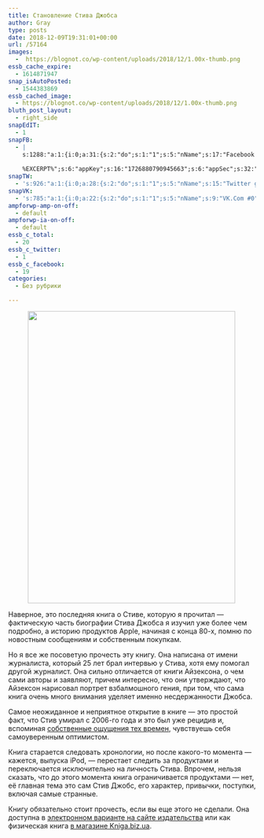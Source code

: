 ```yaml
---
title: Становление Стива Джобса
author: Gray
type: posts
date: 2018-12-09T19:31:01+00:00
url: /57164
images:
  -  https://blognot.co/wp-content/uploads/2018/12/1.00x-thumb.png
essb_cache_expire:
  - 1614871947
snap_isAutoPosted:
  - 1544383869
essb_cached_image:
  - https://blognot.co/wp-content/uploads/2018/12/1.00x-thumb.png
bluth_post_layout:
  - right_side
snapEdIT:
  - 1
snapFB:
  - |
    s:1288:"a:1:{i:0;a:31:{s:2:"do";s:1:"1";s:5:"nName";s:17:"Facebook personal";s:9:"msgFormat";s:20:"%TITLE%
    
    %EXCERPT%";s:6:"appKey";s:16:"1726880790945663";s:6:"appSec";s:32:"9915e38ff56996512e9713516c208c4d";s:8:"postType";s:1:"A";s:7:"fltrsOn";i:0;s:5:"fltrs";a:0:{}s:7:"proxyOn";i:0;s:7:"useSURL";i:0;s:1:"v";i:350;s:3:"tpt";s:0:"";s:11:"attachVideo";s:1:"N";s:6:"imgUpl";s:1:"T";s:10:"riComments";s:1:"1";s:12:"riCommentsAA";s:1:"1";s:4:"uMsg";s:0:"";s:11:"accessToken";s:173:"EAAYilsQdH38BAGbBWNeledCJfoCAbh3ym4AOo7xEODbekVAReIRhhi0LAnzPFNAwaat0Tr1xSJoAvsAFJk0GUGmV2bqZBhT8qI3VwPtz681jKSyEZAIsTKbzUciHsYWcVzInMTeIEJAXIR5anW46o6j9lA64XdLsvmYOjvegZDZD";s:8:"authUser";s:17:"10212468541884244";s:12:"authUserName";s:29:"Сергей Петренко";s:4:"pgID";s:32:"133222213376133_2221961587835508";s:9:"wpImgSize";s:4:"full";s:15:"pageAccessToken";s:176:"EAAYilsQdH38BAArYgqPRN5Wkz8N7LbEeqSIxC3YgROS4wqFWGbWukrZAbZC3z29OUDS9aG6y2h0W58mSyspXyC6aBd8RGJaMJlT7C9ortS4TT31ZBIvo0g5meW1hqZBhrwyhi1lmelpiXeH7UBmA6a6BHdHcPFBvFiL4WBZB4NwZDZD";s:8:"isPosted";s:1:"1";s:7:"postURL";s:62:"http://www.facebook.com/133222213376133/posts/2221961587835508";s:5:"pDate";s:19:"2018-12-09 19:31:08";s:9:"isAutoImg";s:1:"A";s:8:"imgToUse";s:0:"";s:9:"isAutoURL";s:1:"A";s:8:"urlToUse";s:0:"";s:4:"doFB";i:0;}}";
snapTW:
  - 's:926:"a:1:{i:0;a:28:{s:2:"do";s:1:"1";s:5:"nName";s:15:"Twitter gray_ru";s:9:"msgFormat";s:14:"%TITLE%  %URL%";s:6:"appKey";s:21:"TtnkhV5ieh7aGiSY4OoJQ";s:6:"appSec";s:41:"HFj5WK0WRg2zQs87LI37ZGRCriUhl7f6tO7YrFVuk";s:7:"fltrsOn";i:0;s:5:"fltrs";a:0:{}s:7:"proxyOn";i:0;s:7:"useSURL";i:0;s:1:"v";i:350;s:5:"twURL";s:27:"https://twitter.com/gray_ru";s:11:"accessToken";s:50:"8518642-cnreXiVT5UwLikpn799CLpoo1W61fufZeTA4z39PIi";s:14:"accessTokenSec";s:45:"36nJUfLC6ZS1VLbdK44CrCxDUIE5u1wYJEQCYnKoKXAUs";s:5:"tw140";i:0;s:10:"riComments";s:1:"1";s:11:"riCommentsM";s:1:"1";s:12:"riCommentsAA";s:1:"1";s:8:"attchImg";s:1:"1";s:9:"wpImgSize";s:4:"full";s:8:"isPosted";s:1:"1";s:4:"pgID";s:19:"1071849752734642179";s:7:"postURL";s:54:"https://twitter.com/gray_ru/status/1071849752734642179";s:5:"pDate";s:19:"2018-12-09 19:31:09";s:9:"isAutoImg";s:1:"A";s:8:"imgToUse";s:0:"";s:9:"isAutoURL";s:1:"A";s:8:"urlToUse";s:0:"";s:4:"doTW";i:0;}}";'
snapVK:
  - 's:785:"a:1:{i:0;a:22:{s:2:"do";s:1:"1";s:5:"nName";s:9:"VK.Com #0";s:9:"msgFormat";s:9:"%EXCERPT%";s:8:"postType";s:1:"I";s:7:"fltrsOn";i:0;s:5:"fltrs";a:0:{}s:7:"proxyOn";i:0;s:7:"useSURL";i:0;s:1:"v";i:350;s:3:"url";s:22:"https://vk.com/gray_ru";s:5:"appID";s:7:"2004042";s:4:"pgID";s:7:"gray_ru";s:8:"authResp";s:159:"https://oauth.vk.com/blank.html#access_token=7c266a94fb1122969e25b20763c347a5bc800e03810fc03ac8d80b4ada40944a2b4a9800ea2c258865182&expires_in=0&user_id=1003673";s:9:"wpImgSize";s:4:"full";s:12:"appAuthToken";s:85:"7c266a94fb1122969e25b20763c347a5bc800e03810fc03ac8d80b4ada40944a2b4a9800ea2c258865182";s:11:"appAuthUser";s:7:"1003673";s:7:"pgIntID";s:7:"1003673";s:9:"isAutoImg";s:1:"A";s:8:"imgToUse";s:0:"";s:9:"isAutoURL";s:1:"A";s:8:"urlToUse";s:0:"";s:4:"doVK";i:0;}}";'
ampforwp-amp-on-off:
  - default
ampforwp-ia-on-off:
  - default
essb_c_total:
  - 20
essb_c_twitter:
  - 1
essb_c_facebook:
  - 19
categories:
  - Без рубрики

---
```








<div class="wp-block-image">
  <figure class="alignleft"><img data-attachment-id="57165" data-permalink="https://blognot.co/57164/1-00x-thumb" data-orig-file="https://i0.wp.com/blognot.co/wp-content/uploads/2018/12/1.00x-thumb.png?fit=422%2C594&ssl=1" data-orig-size="422,594" data-comments-opened="1" data-image-meta="{&quot;aperture&quot;:&quot;0&quot;,&quot;credit&quot;:&quot;&quot;,&quot;camera&quot;:&quot;&quot;,&quot;caption&quot;:&quot;&quot;,&quot;created_timestamp&quot;:&quot;0&quot;,&quot;copyright&quot;:&quot;&quot;,&quot;focal_length&quot;:&quot;0&quot;,&quot;iso&quot;:&quot;0&quot;,&quot;shutter_speed&quot;:&quot;0&quot;,&quot;title&quot;:&quot;&quot;,&quot;orientation&quot;:&quot;0&quot;}" data-image-title="1.00x-thumb" data-image-description="" data-medium-file="https://i0.wp.com/blognot.co/wp-content/uploads/2018/12/1.00x-thumb.png?fit=213%2C300&ssl=1" data-large-file="https://i0.wp.com/blognot.co/wp-content/uploads/2018/12/1.00x-thumb.png?fit=422%2C594&ssl=1" width="422" height="594" src="https://i0.wp.com/blognot.co/wp-content/uploads/2018/12/1.00x-thumb.png?resize=422%2C594&#038;ssl=1" alt="" class="wp-image-57165" srcset="https://i0.wp.com/blognot.co/wp-content/uploads/2018/12/1.00x-thumb.png?w=422&ssl=1 422w, https://i0.wp.com/blognot.co/wp-content/uploads/2018/12/1.00x-thumb.png?resize=213%2C300&ssl=1 213w, https://i0.wp.com/blognot.co/wp-content/uploads/2018/12/1.00x-thumb.png?resize=355%2C500&ssl=1 355w, https://i0.wp.com/blognot.co/wp-content/uploads/2018/12/1.00x-thumb.png?resize=568%2C800&ssl=1 568w" sizes="(max-width: 422px) 100vw, 422px" data-recalc-dims="1" /></figure>


Наверное, это последняя книга о Стиве, которую я прочитал — фактическую часть биографии Стива Джобса я изучил уже более чем подробно, а историю продуктов Apple, начиная с конца 80-х, помню по новостным сообщениям и собственным покупкам.

Но я все же посоветую прочесть эту книгу. Она написана от имени журналиста, который 25 лет брал интервью у Стива, хотя ему помогал другой журналист. Она сильно отличается от книги Айзексона, о чем сами авторы и заявляют, причем интересно, что они утверждают, что Айзексон нарисовал портрет взбалмошного гения, при том, что сама книга очень много внимания уделяет именно несдержанности Джобса. 

Самое неожиданное и неприятное открытие в книге — это простой факт, что Стив умирал с 2006-го года и это был уже рецидив и, вспоминая [собственные ощущения тех времен][1], чувствуешь себя самоуверенным оптимистом.

Книга старается следовать хронологии, но после какого-то момента — кажется, выпуска iPod, — перестает следить за продуктами и переключается исключительно на личность Стива. Впрочем, нельзя сказать, что до этого момента книга ограничивается продуктами — нет, её главная тема это сам Стив Джобс, его характер, привычки, поступки, включая самые странные.

Книгу обязательно стоит прочесть, если вы еще этого не сделали. Она доступна в [электронном варианте на сайте издательства][2] или как физическая книга [в магазине Kniga.biz.ua][3].

 [1]: https://blognot.co/10848
 [2]: https://ad.admitad.com/g/laq08uprbvb98b3e831e5799280e31/?ulp=https%3A%2F%2Fwww.mann-ivanov-ferber.ru%2Fbooks%2Fstanovlenie-stiva-dzhobsa%2F%23%2F%3Fbook-type%3Debook
 [3]: https://kniga.biz.ua/book-stanovlenie-stiva-dzhobsa-005532.html/partner=grayru